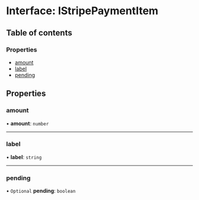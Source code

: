 # Interface: IStripePaymentItem

## Table of contents

### Properties

- [amount](IStripePaymentItem.md#amount)
- [label](IStripePaymentItem.md#label)
- [pending](IStripePaymentItem.md#pending)

## Properties

### amount

• **amount**: `number`

___

### label

• **label**: `string`

___

### pending

• `Optional` **pending**: `boolean`
